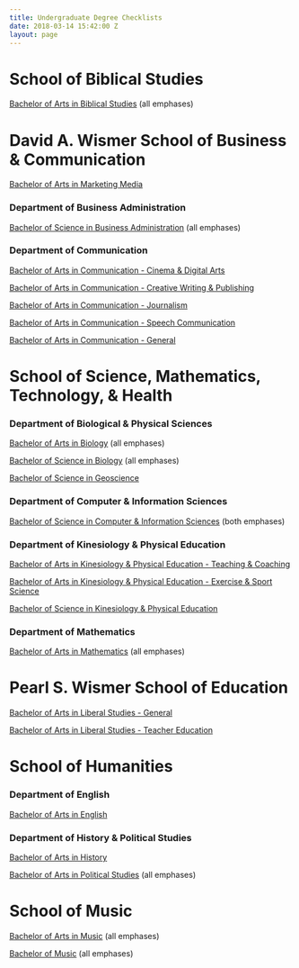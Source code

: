 ```yaml
---
title: Undergraduate Degree Checklists
date: 2018-03-14 15:42:00 Z
layout: page
---
```


# School of Biblical Studies

[Bachelor of Arts in Biblical Studies](/uploads/B.A.%20in%20Biblical%20Studies.pdf) (all emphases)

# David A. Wismer School of Business & Communication

[Bachelor of Arts in Marketing Media](/uploads/B.A.%20in%20Marketing%20Media-d882a8.pdf)

### Department of Business Administration

[Bachelor of Science in Business Administration](/uploads/B.S.%20in%20Business%20Administration.pdf) (all emphases)

### Department of Communication

[Bachelor of Arts in Communication - Cinema & Digital Arts](/uploads/B.A.%20in%20Communication%20-%20CDA.pdf)

[Bachelor of Arts in Communication - Creative Writing & Publishing](/uploads/B.A.%20in%20Communication%20-%20Creative%20Writing.pdf)

[Bachelor of Arts in Communication - Journalism](/uploads/B.A.%20in%20Communication%20-%20Journalism.pdf)

[Bachelor of Arts in Communication - Speech Communication](/uploads/B.A.%20in%20Communication%20-%20Speech.pdf)

[Bachelor of Arts in Communication - General](/uploads/B.A.%20in%20Communication%20-%20General.pdf)

# School of Science, Mathematics, Technology, & Health

### Department of Biological & Physical Sciences

[Bachelor of Arts in Biology](/uploads/B.A.%20in%20Biology.pdf) (all emphases)

[Bachelor of Science in Biology](/uploads/B.S.%20in%20Biology.pdf) (all emphases)

[Bachelor of Science in Geoscience](/uploads/B.S.%20in%20Geoscience.pdf)

### Department of Computer & Information Sciences

[Bachelor of Science in Computer & Information Sciences](/uploads/B.S.%20in%20CIS.pdf) (both emphases)

### Department of Kinesiology & Physical Education

[Bachelor of Arts in Kinesiology & Physical Education - Teaching & Coaching](/uploads/B.A.%20in%20Kinesiology%20-%20Teaching%20&%20Coaching.pdf)

[Bachelor of Arts in Kinesiology & Physical Education - Exercise & Sport Science](/uploads/B.A.%20in%20Kinesiology%20-%20Exercise%20&%20Sport%20Science.pdf)

[Bachelor of Science in Kinesiology & Physical Education](/uploads/B.S.%20in%20Kinesiology%20-%20Pre-Physical%20Therapy.pdf)

### Department of Mathematics

[Bachelor of Arts in Mathematics](/uploads/B.A.%20in%20Mathematics.pdf) (all emphases)

# Pearl S. Wismer School of Education

[Bachelor of Arts in Liberal Studies - General](/uploads/B.A.%20in%20Liberal%20Studies%20-%20General%20Emphasis.pdf)

[Bachelor of Arts in Liberal Studies - Teacher Education](/uploads/B.A.%20in%20Liberal%20Studies%20-%20Teacher%20Education%20Emphasis.pdf)

# School of Humanities

### Department of English

[Bachelor of Arts in English](/uploads/B.A.%20in%20English.pdf)

### Department of History & Political Studies

[Bachelor of Arts in History](/uploads/B.A.%20in%20History.pdf)

[Bachelor of Arts in Political Studies](/uploads/B.A.%20in%20Political%20Studies.pdf) (all emphases)

# School of Music

[Bachelor of Arts in Music](/uploads/B.A.%20in%20Music.pdf) (all emphases)

[Bachelor of Music](/uploads/Bachelor%20of%20Music.pdf) (all emphases)